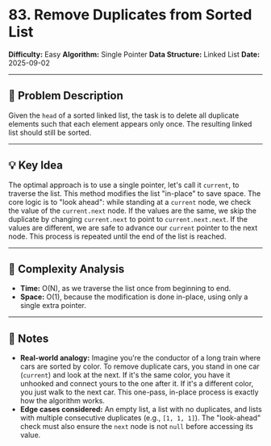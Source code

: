 # 83. Remove Duplicates from Sorted List

**Difficulty:** Easy
**Algorithm:** Single Pointer
**Data Structure:** Linked List
**Date:** 2025-09-02

---

## 📝 Problem Description
Given the `head` of a sorted linked list, the task is to delete all duplicate elements such that each element appears only once. The resulting linked list should still be sorted.

---

## 💡 Key Idea
The optimal approach is to use a single pointer, let's call it `current`, to traverse the list. This method modifies the list "in-place" to save space. The core logic is to "look ahead": while standing at a `current` node, we check the value of the `current.next` node. If the values are the same, we skip the duplicate by changing `current.next` to point to `current.next.next`. If the values are different, we are safe to advance our `current` pointer to the next node. This process is repeated until the end of the list is reached.

---

## 🧮 Complexity Analysis
- **Time:** O(N), as we traverse the list once from beginning to end.
- **Space:** O(1), because the modification is done in-place, using only a single extra pointer.

---

## 📖 Notes
- **Real-world analogy:** Imagine you're the conductor of a long train where cars are sorted by color. To remove duplicate cars, you stand in one car (`current`) and look at the next. If it's the same color, you have it unhooked and connect yours to the one after it. If it's a different color, you just walk to the next car. This one-pass, in-place process is exactly how the algorithm works.
- **Edge cases considered:** An empty list, a list with no duplicates, and lists with multiple consecutive duplicates (e.g., `[1, 1, 1]`). The "look-ahead" check must also ensure the `next` node is not `null` before accessing its value.
